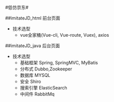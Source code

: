 #低仿京东#

##imitateJD_html 前台页面
+ 技术选型
    + vue全家桶(Vue-cli, Vue-route, Vuex), axios

##imitateJD_java 后台页面
+ 技术选型
    + 基础框架 Spring, SpringMVC, MyBatis
    + 分布式 Dubbo,Zookeeper
    + 数据库 MYSQL
    + 安全 Shiro
    + 搜索引擎 ElasticSearch
    + 中间件 RabbitMq
    
